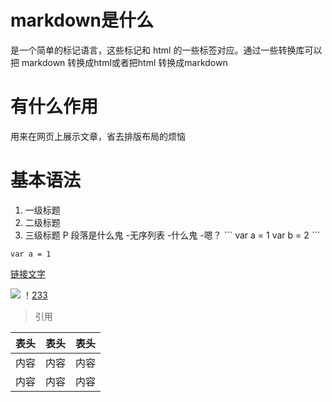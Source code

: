 # markdown是什么 
是一个简单的标记语言，这些标记和 html 的一些标签对应。通过一些转换库可以把 markdown 转换成html或者把html 转换成markdown
# 有什么作用 
用来在网页上展示文章，省去排版布局的烦恼
# 基本语法
1.  一级标题
2.  二级标题
3.  三级标题
P 段落是什么鬼 
-无序列表
-什么鬼
-嗯？
\```
var a = 1
var b = 2
\```

`var a = 1`

[链接文字](http://jirengu.com)

![](http://jirengu.com/imgs/a.png)
！[233](www.233.com)
> 引用

| 表头 | 表头 | 表头 |
| --- | --- | ---  |
| 内容 | 内容 | 内容 |
| 内容 | 内容 | 内容 |
